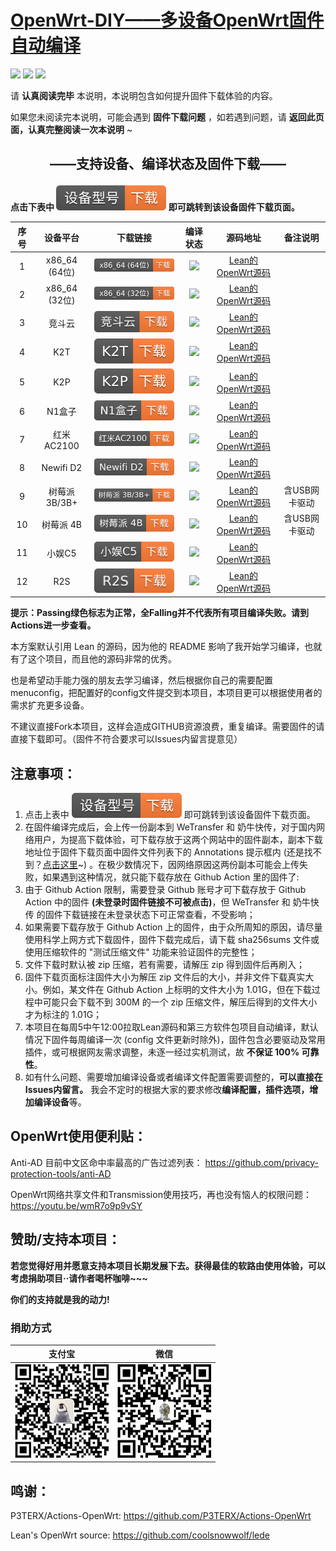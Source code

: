 
# [OpenWrt-DIY——多设备OpenWrt固件自动编译](https://github.com/IvanSolis1989/OpenWrt-DIY)

![](https://img.shields.io/github/issues/IvanSolis1989/OpenWrt-DIY)       ![](https://img.shields.io/github/stars/IvanSolis1989/OpenWrt-DIY)       ![](https://img.shields.io/github/forks/IvanSolis1989/OpenWrt-DIY)

请 **认真阅读完毕** 本说明，本说明包含如何提升固件下载体验的内容。

如果您未阅读完本说明，可能会遇到 **固件下载问题** ，如若遇到问题，请 **返回此页面，认真完整阅读一次本说明** ~

## <p align="center">——支持设备、编译状态及固件下载——</p>

**点击下表中 ![](img/DL-orange.svg) 即可跳转到该设备固件下载页面。** 

|     序号    |     设备平台    |   下载链接   |   编译状态   | 源码地址 |备注说明 |
| :-----------------: | :-------------: |:-----------------: | :-----------------: |  :-----------------: |   :-----------------: | 
| 1 |    x86_64 (64位)    | [![](img/x86__64-64--orange.svg)](https://github.com/IvanSolis1989/OpenWrt-DIY/actions?query=workflow%3A%22Build+X86%2864bit%29+OpenWrt%22) | ![](https://img.shields.io/github/workflow/status/IvanSolis1989/OpenWrt-DIY/Build%20X86(64bit)%20OpenWrt?style=plastic) |[Lean的OpenWrt源码](https://github.com/coolsnowwolf/lede) | | 
| 2 |    x86_64 (32位)    | [![](img/x86__64-32-orange.svg)](https://github.com/IvanSolis1989/OpenWrt-DIY/actions?query=workflow%3A%22Build+X86%2832bit%29+OpenWrt%22) | ![](https://img.shields.io/github/workflow/status/IvanSolis1989/OpenWrt-DIY/Build%20X86(32bit)%20OpenWrt?style=plastic) |[Lean的OpenWrt源码](https://github.com/coolsnowwolf/lede) | | 
| 3 |       竞斗云        | [![](img/G-dock-orange.svg)](https://github.com/IvanSolis1989/OpenWrt-DIY/actions?query=workflow%3A%22Build+G-Dock+OpenWrt%22) | ![](https://img.shields.io/github/workflow/status/IvanSolis1989/OpenWrt-DIY/Build%20G-Dock%20OpenWrt?style=plastic) |[Lean的OpenWrt源码](https://github.com/coolsnowwolf/lede) | | 
| 4 |         K2T         | [![](img/K2T-orange.svg)](https://github.com/IvanSolis1989/OpenWrt-DIY/actions?query=workflow%3A%22Build+K2T+OpenWrt%22) | ![](https://img.shields.io/github/workflow/status/IvanSolis1989/OpenWrt-DIY/Build%20K2T%20OpenWrt?style=plastic) |[Lean的OpenWrt源码](https://github.com/coolsnowwolf/lede) | | 
| 5 |         K2P         | [![](img/K2P-orange.svg)](https://github.com/IvanSolis1989/OpenWrt-DIY/actions?query=workflow%3A%22Build+K2P+OpenWrt%22) | ![](https://img.shields.io/github/workflow/status/IvanSolis1989/OpenWrt-DIY/Build%20K2P%20OpenWrt?style=plastic) |[Lean的OpenWrt源码](https://github.com/coolsnowwolf/lede) | | 
| 6 |        N1盒子       | [![](img/N1-orange.svg)](https://github.com/IvanSolis1989/OpenWrt-DIY/actions?query=workflow%3A%22Build+N1+OpenWrt%22) | ![](https://img.shields.io/github/workflow/status/IvanSolis1989/OpenWrt-DIY/Build%20N1%20OpenWrt?style=plastic) |[Lean的OpenWrt源码](https://github.com/coolsnowwolf/lede) | | 
| 7 |      红米AC2100     | [![](img/RedmiAC2100-orange.svg)](https://github.com/IvanSolis1989/OpenWrt-DIY/actions?query=workflow%3A%22Build+Redmi+AC2100+OpenWrt%22) | ![](https://img.shields.io/github/workflow/status/IvanSolis1989/OpenWrt-DIY/Build%20Redmi%20AC2100%20OpenWrt?style=plastic) |[Lean的OpenWrt源码](https://github.com/coolsnowwolf/lede) | | 
| 8 |      Newifi D2     |  [![](img/Newifi-D2-orange.svg)](https://github.com/IvanSolis1989/OpenWrt-DIY/actions?query=workflow%3A%22Build+Newifi+D2+OpenWrt%22) | ![](https://img.shields.io/github/workflow/status/IvanSolis1989/OpenWrt-DIY/Build%20Newifi%20D2%20OpenWrt?style=plastic) |[Lean的OpenWrt源码](https://github.com/coolsnowwolf/lede) | | 
| 9 |     树莓派 3B/3B+   | [![](img/RaspBerryPi3-orange.svg)](https://github.com/IvanSolis1989/OpenWrt-DIY/actions?query=workflow%3A%22Build+RaspBerryPi3+OpenWrt%22) | ![](https://img.shields.io/github/workflow/status/IvanSolis1989/OpenWrt-DIY/Build%20RaspBerryPi3%20OpenWrt?style=plastic) |[Lean的OpenWrt源码](https://github.com/coolsnowwolf/lede)  | 含USB网卡驱动 |
| 10 |      树莓派 4B      | [![](img/RaspBerryPi4-orange.svg)](https://github.com/IvanSolis1989/OpenWrt-DIY/actions?query=workflow%3A%22Build+RaspBerryPi4+OpenWrt%22) | ![](https://img.shields.io/github/workflow/status/IvanSolis1989/OpenWrt-DIY/Build%20RaspBerryPi4%20OpenWrt?style=plastic) |[Lean的OpenWrt源码](https://github.com/coolsnowwolf/lede)  | 含USB网卡驱动 |
| 11 |      小娱C5      | [![](img/C5-orange.svg)](https://github.com/IvanSolis1989/OpenWrt-DIY/actions?query=workflow%3A%22Build+XiaoYu+XY-C5+OpenWrt%22) | ![](https://img.shields.io/github/workflow/status/IvanSolis1989/OpenWrt-DIY/Build%20XiaoYu%20XY-C5%20OpenWrt) |[Lean的OpenWrt源码](https://github.com/coolsnowwolf/lede)  |  |
| 12|      R2S     | [![](img/R2S-orange.svg)](https://github.com/IvanSolis1989/OpenWrt-DIY/actions?query=workflow%3A%22Build+R2S+OpenWrt%22) | ![](https://img.shields.io/github/status/s/pulls/IvanSolis1989/OpenWrt-DIY/Build%20R2S%20OpenWrt) |[Lean的OpenWrt源码](https://github.com/coolsnowwolf/lede)  |  |

**提示：Passing绿色标志为正常，全Falling并不代表所有项目编译失败。请到Actions进一步查看。**

本方案默认引用 Lean 的源码，因为他的 README 影响了我开始学习编译，也就有了这个项目，而且他的源码非常的优秀。

也是希望动手能力强的朋友去学习编译，然后根据你自己的需要配置menuconfig，把配置好的config文件提交到本项目，本项目更可以根据使用者的需求扩充更多设备。

不建议直接Fork本项目，这样会造成GITHUB资源浪费，重复编译。需要固件的请直接下载即可。（固件不符合要求可以Issues内留言提意见）

## 注意事项：

1. 点击上表中 ![](img/DL-orange.svg) 即可跳转到该设备固件下载页面。
2. 在固件编译完成后，会上传一份副本到 WeTransfer 和 奶牛快传，对于国内网络用户，为提高下载体验，可下载存放于这两个网站中的固件副本，副本下载地址位于固件下载页面中固件文件列表下的 Annotations 提示框内 (还是找不到？[点击这里](https://shop.io.mi-img.com/app/shop/img?id=shop_9e991a5edd21e997d44588bc376ca1e4.png)~) 。在极少数情况下，因网络原因这两份副本可能会上传失败，如果遇到这种情况，就只能下载存放在 Github Action 里的固件了:
3. 由于 Github Action 限制，需要登录 Github 账号才可下载存放于 Github Action 中的固件 **(未登录时固件链接不可被点击)**，但 WeTransfer 和 奶牛快传 的固件下载链接在未登录状态下可正常查看，不受影响；
4. 如果需要下载存放于 Github Action 上的固件，由于众所周知的原因，请尽量使用科学上网方式下载固件，固件下载完成后，请下载 sha256sums 文件或使用压缩软件的 "测试压缩文件" 功能来验证固件的完整性；
5. 文件下载时默认被 zip 压缩，若有需要，请解压 zip 得到固件后再刷入；
6. 固件下载页面标注固件大小为解压 zip 文件后的大小，并非文件下载真实大小。例如，某文件在 Github Action 上标明的文件大小为 1.01G，但在下载过程中可能只会下载不到 300M 的一个 zip 压缩文件，解压后得到的文件大小才为标注的 1.01G；
7. 本项目在每周5中午12:00拉取Lean源码和第三方软件包项目自动编译，默认情况下固件每周编译一次 (config 文件更新时除外)，固件包含必要驱动及常用插件，或可根据网友需求调整，未逐一经过实机测试，故 **不保证 100% 可靠性**。
8. 如有什么问题、需要增加编译设备或者编译文件配置需要调整的，**可以直接在Issues内留言。** 我会不定时的根据大家的要求修改**编译配置，插件选项，增加编译设备**等。

## OpenWrt使用便利贴：

Anti-AD 目前中文区命中率最高的广告过滤列表：
<https://github.com/privacy-protection-tools/anti-AD>

OpenWrt网络共享文件和Transmission使用技巧，再也没有恼人的权限问题：
<https://youtu.be/wmR7o9p9vSY>

## 赞助/支持本项目：

**若您觉得好用并愿意支持本项目长期发展下去。获得最佳的软路由使用体验，可以考虑捐助项目··请作者喝杯咖啡~~~**

**你们的支持就是我的动力!**

### 捐助方式

|     支付宝   |   微信   | 
| :-----------------: | :-------------: |
|<img src="img/alipay.jpg" width="150" height="150" alt="支付宝捐助"/><br/>|<img src="img/wepay.jpg" width="150" height="150" alt="微信捐助"/><br/>|

## 鸣谢：

P3TERX/Actions-OpenWrt:
<https://github.com/P3TERX/Actions-OpenWrt>

Lean's OpenWrt source:
<https://github.com/coolsnowwolf/lede>
